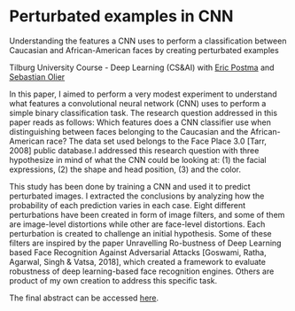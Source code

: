 # Perturbated examples in CNN 
Understanding the features a CNN uses to perform a classification between Caucasian and African-American faces by creating perturbated examples

Tilburg University Course - Deep Learning (CS&AI) with [Eric Postma](https://scholar.google.com/citations?user=EpsyWjIAAAAJ&hl=es) and [Sebastian Olier](https://scholar.google.it/citations?user=bc8UtIoAAAAJ&hl=en)

In this paper, I aimed to perform a very modest experiment to understand what features a convolutional neural network (CNN) uses to perform a simple binary classification task. The research question addressed in this paper reads as follows: Which features does a CNN classifier use when distinguishing between faces belonging to the Caucasian and the African-American race? The data set used belongs to the Face Place 3.0 [Tarr, 2008] public database.I addressed this research question with three hypothesize in mind of what the CNN could be looking at: (1) the facial expressions, (2) the shape and head position, (3) and the color. 

This study has been done by training a CNN and used it to predict perturbated images. I extracted the conclusions by analyzing how the probability of each prediction varies in each case. Eight different perturbations have been created in form of image filters, and some of them are image-level distortions while other are face-level distortions. Each perturbation is created to challenge an initial hypothesis. Some of these filters are inspired by the paper Unravelling Ro-bustness of Deep Learning based Face Recognition Against Adversarial Attacks [Goswami, Ratha, Agarwal, Singh & Vatsa, 2018], which created a framework to evaluate robustness of deep learning-based face recognition engines. Others are product of my own creation to address this specific task. 

The final abstract can be accessed [here](https://github.com/IreneFP/CNN-perturbated-examples/blob/master/IreneFontPeradejordi_DeepLearning_Experiment.pdf).
